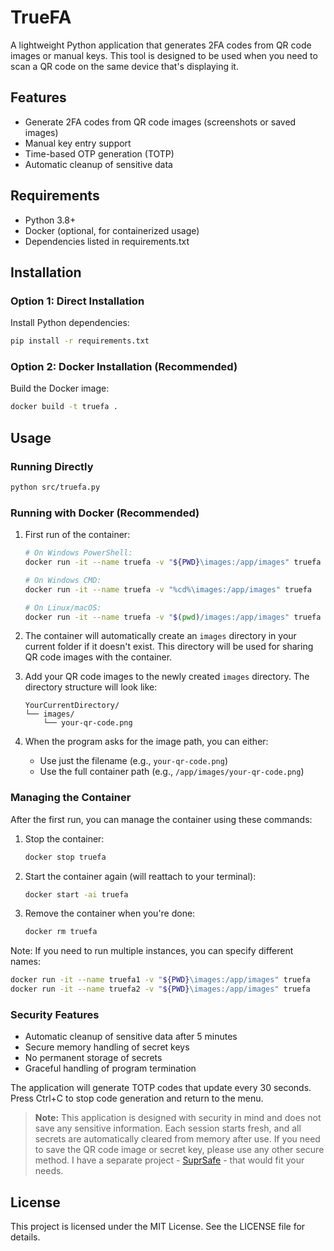 # TrueFA

A lightweight Python application that generates 2FA codes from QR code images or manual keys. This tool is designed to be used when you need to scan a QR code on the same device that's displaying it.

## Features
- Generate 2FA codes from QR code images (screenshots or saved images)
- Manual key entry support
- Time-based OTP generation (TOTP)
- Automatic cleanup of sensitive data

## Requirements
- Python 3.8+
- Docker (optional, for containerized usage)
- Dependencies listed in requirements.txt

## Installation

### Option 1: Direct Installation
Install Python dependencies:
```bash
pip install -r requirements.txt
```

### Option 2: Docker Installation (Recommended)
Build the Docker image:
```bash
docker build -t truefa .
```

## Usage

### Running Directly
```bash
python src/truefa.py
```

### Running with Docker (Recommended)
1. First run of the container:
   ```bash
   # On Windows PowerShell:
   docker run -it --name truefa -v "${PWD}\images:/app/images" truefa

   # On Windows CMD:
   docker run -it --name truefa -v "%cd%\images:/app/images" truefa

   # On Linux/macOS:
   docker run -it --name truefa -v "$(pwd)/images:/app/images" truefa
   ```

2. The container will automatically create an `images` directory in your current folder if it doesn't exist. This directory will be used for sharing QR code images with the container.

3. Add your QR code images to the newly created `images` directory. The directory structure will look like:
   ```
   YourCurrentDirectory/
   └── images/
       └── your-qr-code.png
   ```

4. When the program asks for the image path, you can either:
   - Use just the filename (e.g., `your-qr-code.png`)
   - Use the full container path (e.g., `/app/images/your-qr-code.png`)

### Managing the Container

After the first run, you can manage the container using these commands:

1. Stop the container:
   ```bash
   docker stop truefa
   ```

2. Start the container again (will reattach to your terminal):
   ```bash
   docker start -ai truefa
   ```

3. Remove the container when you're done:
   ```bash
   docker rm truefa
   ```

Note: If you need to run multiple instances, you can specify different names:
```bash
docker run -it --name truefa1 -v "${PWD}\images:/app/images" truefa
docker run -it --name truefa2 -v "${PWD}\images:/app/images" truefa
```

### Security Features
- Automatic cleanup of sensitive data after 5 minutes
- Secure memory handling of secret keys
- No permanent storage of secrets
- Graceful handling of program termination

The application will generate TOTP codes that update every 30 seconds. Press Ctrl+C to stop code generation and return to the menu.

> **Note:** This application is designed with security in mind and does not save any sensitive information. Each session starts fresh, and all secrets are automatically cleared from memory after use. If you need to save the QR code image or secret key, please use any other secure method. I have a separate project - [SuprSafe](https://github.com/zainibeats/suprsafe) - that would fit your needs.

## License
This project is licensed under the MIT License. See the LICENSE file for details.
